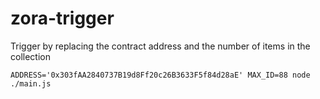 # zora-trigger

Trigger by replacing the contract address and the number of items in the collection
```
ADDRESS='0x303fAA2840737B19d8Ff20c26B3633F5f84d28aE' MAX_ID=88 node ./main.js
```
